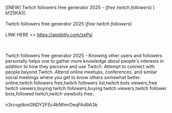 [[NEW] Twitch followers free generator 2025 - (*free twitch followers*) [ bf25KA5]
<br>
<br>Twitch followers free generator 2025 (*free twitch followers*)
<br>
<br>LINK HERE >> https://appbitly.com/zePsi

<br>
<br>Twitch followers free generator 2025 - Knowing other users and followers personally helps one to gather more knowledge about people's interests in addition to how they perceive and use Twitch.  Attempt to connect with people beyond Twitch.  Attend online meetups, conferences, and similar social meetings where you get to know others somewhat better.  online,twitch followers free,twitch followers list,twitch bots viewers,free twitch viewers,buying twitch followers,buying twitch viewers,twitch follower bots,followed twitch,twitch viewbots free,
<br>
<br>n3rcvgdkmGNDY2FSc4bNfmrDeqFAd9A3b
<br>
